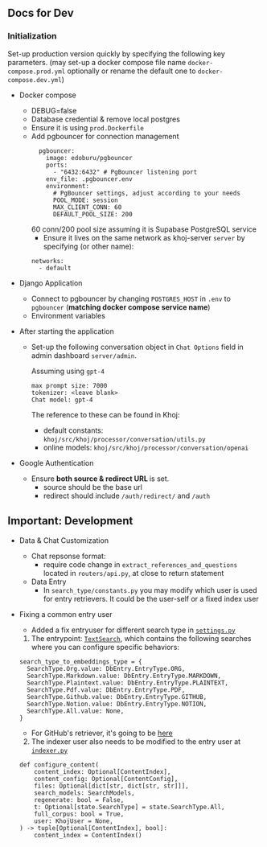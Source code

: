 ## Docs for Dev

### Initialization

Set-up production version quickly by specifying the following key parameters. (may set-up a docker compose file name `docker-compose.prod.yml` optionally or rename the default one to `docker-compose.dev.yml`)
* Docker compose
  
  - DEBUG=false
  - Database credential & remove local postgres
  - Ensure it is using `prod.Dockerfile`
  - Add pgbouncer for connection management
    ```
      pgbouncer:
        image: edoburu/pgbouncer
        ports:
          - "6432:6432" # PgBouncer listening port
        env_file: .pgbouncer.env
        environment:
          # PgBouncer settings, adjust according to your needs
          POOL_MODE: session
          MAX_CLIENT_CONN: 60
          DEFAULT_POOL_SIZE: 200
    ```
    60 conn/200 pool size assuming it is Supabase PostgreSQL service
    - Ensure it lives on the same network as khoj-server `server` by specifying (or other name):
    ```
    networks:
      - default
    ```
* Django Application
  - Connect to pgbouncer by changing `POSTGRES_HOST` in `.env` to `pgbouncer` (<b>matching docker compose service name</b>)
  - Environment variables
  
* After starting the application
  - Set-up the following conversation object in `Chat Options` field in admin dashboard `server/admin`.
  
    Assuming using `gpt-4`
    ```
    max prompt size: 7000
    tokenizer: <leave blank>
    Chat model: gpt-4
    ```
    The reference to these can be found in Khoj:
    
    * default constants: `khoj/src/khoj/processor/conversation/utils.py`
    * online models: `khoj/src/khoj/processor/conversation/openai`
    
* Google Authentication <production>
  - Ensure <b> both source & redirect URL </b> is set.
    * source should be the base url
    * redirect should include `/auth/redirect/` and `/auth`
  
## Important: Development
* Data & Chat Customization
  - Chat repsonse format: 
      - require code change in `extract_references_and_questions` located in `routers/api.py`, at close to return statement
  - Data Entry
      - In `search_type/constants.py` you may modify which user is used for entry retrievers. It could be the user-self or a fixed index user
  
* Fixing a common entry user
  - Added a fix entryuser for different search type in [`settings.py`](../src/khoj/settings.py)
  
  1. The entrypoint: [`TextSearch`](../src/khoj/search_type/), which contains the following searches where you can configure specific behaviors:
    ```
    search_type_to_embeddings_type = {
      SearchType.Org.value: DbEntry.EntryType.ORG,
      SearchType.Markdown.value: DbEntry.EntryType.MARKDOWN,
      SearchType.Plaintext.value: DbEntry.EntryType.PLAINTEXT,
      SearchType.Pdf.value: DbEntry.EntryType.PDF,
      SearchType.Github.value: DbEntry.EntryType.GITHUB,
      SearchType.Notion.value: DbEntry.EntryType.NOTION,
      SearchType.All.value: None,
    }
    ```
    
    * For GitHub's retriever, it's going to be [here](../src/khoj/search_type/text_search.py)
  
  2. The indexer user also needs to be modified to the entry user at [`indexer.py`](../src/khoj/indexer.py)
    ```
    def configure_content(
        content_index: Optional[ContentIndex],
        content_config: Optional[ContentConfig],
        files: Optional[dict[str, dict[str, str]]],
        search_models: SearchModels,
        regenerate: bool = False,
        t: Optional[state.SearchType] = state.SearchType.All,
        full_corpus: bool = True,
        user: KhojUser = None,
    ) -> tuple[Optional[ContentIndex], bool]:
        content_index = ContentIndex()
    ```